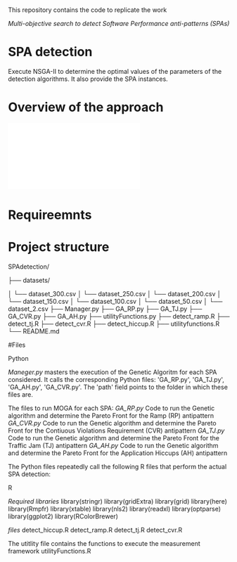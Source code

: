 
# 
This repository contains the code to replicate the work 

_Multi-objective search to detect Software Performance anti-patterns (SPAs)_

# SPA detection
Execute NSGA-II to determine the optimal values of the parameters of the detection algorithms. It also provide the SPA instances. 

# Overview of the approach
![image](Approach.pdf)
# Requireemnts

# Project structure
SPAdetection/

├── datasets/

│   └── dataset_300.csv
│   └── dataset_250.csv
│   └── dataset_200.csv
│   └── dataset_150.csv
│   └── dataset_100.csv
│   └── dataset_50.csv
│   └── dataset_2.csv
├── Manager.py
├── GA_RP.py
├── GA_TJ.py
├── GA_CVR.py
├── GA_AH.py
├── utilityFunctions.py
├── detect_ramp.R
├── detect_tj.R
├── detect_cvr.R
├── detect_hiccup.R
├── utilityfunctions.R
└── README.md


#Files

Python

_Maneger.py_ masters the execution of the Genetic Algoritm for each SPA considered. 
It calls the corresponding Python files: 
'GA_RP.py', 'GA_TJ.py', 'GA_AH.py', 'GA_CVR.py'. 
The 'path' field points to the folder in which these files are.

The files to run MOGA for each SPA:
_GA_RP.py_ Code to run the Genetic algorithm and determine the Pareto Front for the Ramp (RP) antipattern
_GA_CVR.py_ Code to run the Genetic algorithm and determine the Pareto Front for the Contiuous Violations Requirement (CVR) antipattern
_GA_TJ.py_ Code to run the Genetic algorithm and determine the Pareto Front for the Traffic Jam (TJ) antipattern
_GA_AH.py_ Code to run the Genetic algorithm and determine the Pareto Front for the Application Hiccups (AH) antipattern


The Python files repeatedly call the following R files that perform the actual SPA detection:

R

_Required libraries_
library(stringr)
library(gridExtra)
library(grid)
library(here)
library(Rmpfr)
library(xtable)
library(nls2)
library(readxl)
library(optparse)
library(ggplot2)
library(RColorBrewer)

_files_
detect_hiccup.R
detect_ramp.R
detect_tj.R
detect_cvr.R

The utitlity file contains the functions to execute the measurement framework
utilityFunctions.R


